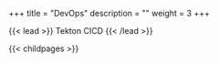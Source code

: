 +++
title = "DevOps"
description = ""
weight = 3
+++

{{< lead >}}
Tekton CICD
{{< /lead >}}

{{< childpages >}}